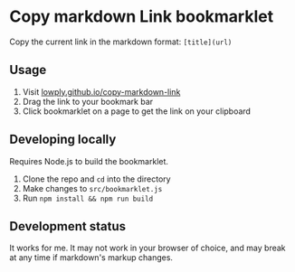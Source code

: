 # Copy markdown Link bookmarklet

Copy the current link in the markdown format: `[title](url)`

## Usage

1. Visit [lowply.github.io/copy-markdown-link](https://lowply.github.io/copy-markdown-link/)
1. Drag the link to your bookmark bar
1. Click bookmarklet on a page to get the link on your clipboard

## Developing locally

Requires Node.js to build the bookmarklet.

1. Clone the repo and `cd` into the directory
1. Make changes to `src/bookmarklet.js`
1. Run `npm install && npm run build`

## Development status

It works for me. It may not work in your browser of choice, and may break at any time if markdown's markup changes.

